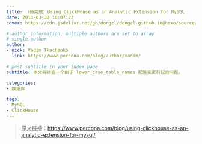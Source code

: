 ```yaml
---
title: （待完成）Using ClickHouse as an Analytic Extension for MySQL
date: 2013-03-30 10:07:22
cover: https://cdn.jsdelivr.net/gh/dongzl/dongzl.github.io@hexo/source/images/cover/clickhouse_mysql.png

# author information, multiple authors are set to array
# single author
author:
- nick: Vadim Tkachenko
  link: https://www.percona.com/blog/author/vadim/

# post subtitle in your index page
subtitle: 本文将排查一个由于 lower_case_table_names 配置变更引起的问题。

categories:
- 数据库

tags:
- MySQL
- ClickHouse
---
```


> 原文链接：https://www.percona.com/blog/using-clickhouse-as-an-analytic-extension-for-mysql/
